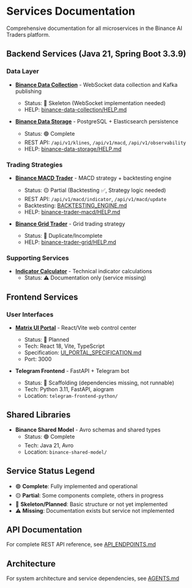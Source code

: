 # Services Documentation

Comprehensive documentation for all microservices in the Binance AI Traders platform.

## Backend Services (Java 21, Spring Boot 3.3.9)

### Data Layer
- **[Binance Data Collection](binance-data-collection.md)** - WebSocket data collection and Kafka publishing
  - Status: 🔴 Skeleton (WebSocket implementation needed)
  - HELP: [binance-data-collection/HELP.md](../../binance-data-collection/HELP.md)

- **[Binance Data Storage](binance-data-storage.md)** - PostgreSQL + Elasticsearch persistence
  - Status: 🟢 Complete
  - REST API: `/api/v1/klines`, `/api/v1/macd`, `/api/v1/observability`
  - HELP: [binance-data-storage/HELP.md](../../binance-data-storage/HELP.md)

### Trading Strategies
- **[Binance MACD Trader](binance-trader-macd.md)** - MACD strategy + backtesting engine
  - Status: 🟡 Partial (Backtesting ✅, Strategy logic needed)
  - REST API: `/api/v1/macd/indicator`, `/api/v1/macd/update`
  - Backtesting: [BACKTESTING_ENGINE.md](../../binance-trader-macd/BACKTESTING_ENGINE.md)
  - HELP: [binance-trader-macd/HELP.md](../../binance-trader-macd/HELP.md)

- **[Binance Grid Trader](binance-trader-grid.md)** - Grid trading strategy
  - Status: 🔴 Duplicate/Incomplete
  - HELP: [binance-trader-grid/HELP.md](../../binance-trader-grid/HELP.md)

### Supporting Services
- **[Indicator Calculator](indicator-calculator.md)** - Technical indicator calculations
  - Status: ⚠️ Documentation only (service missing)

## Frontend Services

### User Interfaces
- **[Matrix UI Portal](matrix-ui-portal.md)** - React/Vite web control center
  - Status: 🔴 Planned
  - Tech: React 18, Vite, TypeScript
  - Specification: [UI_PORTAL_SPECIFICATION.md](../UI_PORTAL_SPECIFICATION.md)
  - Port: 3000

- **Telegram Frontend** - FastAPI + Telegram bot
  - Status: 🔴 Scaffolding (dependencies missing, not runnable)
  - Tech: Python 3.11, FastAPI, aiogram
  - Location: `telegram-frontend-python/`

## Shared Libraries

- **Binance Shared Model** - Avro schemas and shared types
  - Status: 🟢 Complete
  - Tech: Java 21, Avro
  - Location: `binance-shared-model/`

## Service Status Legend
- 🟢 **Complete**: Fully implemented and operational
- 🟡 **Partial**: Some components complete, others in progress
- 🔴 **Skeleton/Planned**: Basic structure or not yet implemented
- ⚠️ **Missing**: Documentation exists but service not implemented

## API Documentation
For complete REST API reference, see [API_ENDPOINTS.md](../API_ENDPOINTS.md)

## Architecture
For system architecture and service dependencies, see [AGENTS.md](../AGENTS.md)
